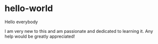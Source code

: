 # hello-world

Hello everybody

I am very new to this and am passionate and dedicated to learning it.
Any help would be greatly appreciated!
